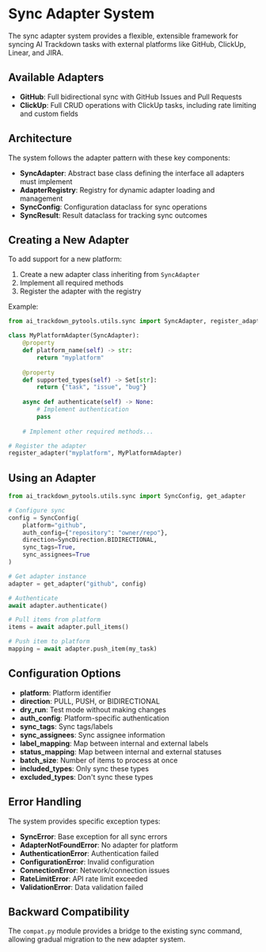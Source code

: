 # Sync Adapter System

The sync adapter system provides a flexible, extensible framework for syncing AI Trackdown tasks with external platforms like GitHub, ClickUp, Linear, and JIRA.

## Available Adapters

- **GitHub**: Full bidirectional sync with GitHub Issues and Pull Requests
- **ClickUp**: Full CRUD operations with ClickUp tasks, including rate limiting and custom fields

## Architecture

The system follows the adapter pattern with these key components:

- **SyncAdapter**: Abstract base class defining the interface all adapters must implement
- **AdapterRegistry**: Registry for dynamic adapter loading and management
- **SyncConfig**: Configuration dataclass for sync operations
- **SyncResult**: Result dataclass for tracking sync outcomes

## Creating a New Adapter

To add support for a new platform:

1. Create a new adapter class inheriting from `SyncAdapter`
2. Implement all required methods
3. Register the adapter with the registry

Example:

```python
from ai_trackdown_pytools.utils.sync import SyncAdapter, register_adapter

class MyPlatformAdapter(SyncAdapter):
    @property
    def platform_name(self) -> str:
        return "myplatform"
    
    @property
    def supported_types(self) -> Set[str]:
        return {"task", "issue", "bug"}
    
    async def authenticate(self) -> None:
        # Implement authentication
        pass
    
    # Implement other required methods...

# Register the adapter
register_adapter("myplatform", MyPlatformAdapter)
```

## Using an Adapter

```python
from ai_trackdown_pytools.utils.sync import SyncConfig, get_adapter

# Configure sync
config = SyncConfig(
    platform="github",
    auth_config={"repository": "owner/repo"},
    direction=SyncDirection.BIDIRECTIONAL,
    sync_tags=True,
    sync_assignees=True
)

# Get adapter instance
adapter = get_adapter("github", config)

# Authenticate
await adapter.authenticate()

# Pull items from platform
items = await adapter.pull_items()

# Push item to platform
mapping = await adapter.push_item(my_task)
```

## Configuration Options

- **platform**: Platform identifier
- **direction**: PULL, PUSH, or BIDIRECTIONAL
- **dry_run**: Test mode without making changes
- **auth_config**: Platform-specific authentication
- **sync_tags**: Sync tags/labels
- **sync_assignees**: Sync assignee information
- **label_mapping**: Map between internal and external labels
- **status_mapping**: Map between internal and external statuses
- **batch_size**: Number of items to process at once
- **included_types**: Only sync these types
- **excluded_types**: Don't sync these types

## Error Handling

The system provides specific exception types:

- **SyncError**: Base exception for all sync errors
- **AdapterNotFoundError**: No adapter for platform
- **AuthenticationError**: Authentication failed
- **ConfigurationError**: Invalid configuration
- **ConnectionError**: Network/connection issues
- **RateLimitError**: API rate limit exceeded
- **ValidationError**: Data validation failed

## Backward Compatibility

The `compat.py` module provides a bridge to the existing sync command, allowing gradual migration to the new adapter system.